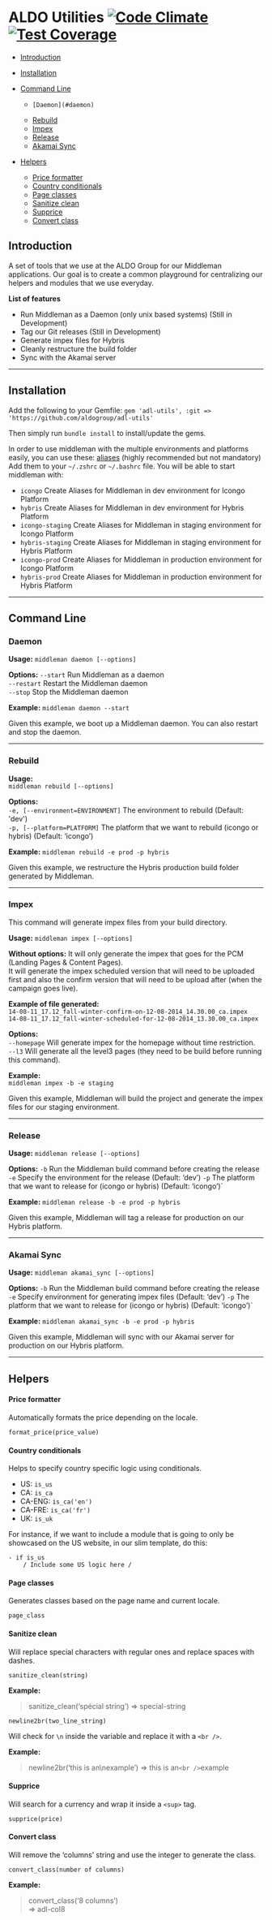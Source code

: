 # ALDO Utilities [![Code Climate](https://codeclimate.com/github/aldogroup/adl-utils/badges/gpa.svg)](https://codeclimate.com/github/aldogroup/adl-utils) [![Test Coverage](https://codeclimate.com/github/aldogroup/adl-utils/badges/coverage.svg)](https://codeclimate.com/github/aldogroup/adl-utils)


- [Introduction](#introduction)
- [Installation](#installation)
- [Command Line](#command-line)
  - 	[Daemon](#daemon)
  -   [Rebuild](#rebuild)
  -   [Impex](#impex)
  -   [Release](#release)
  -   [Akamai Sync](#akamai-sync)

- [Helpers](#helpers)
  -   [Price formatter](#price-formatter)
  -   [Country conditionals](#country-conditionals)
  -   [Page classes](#page-classes)
  -   [Sanitize clean](#sanitize-clean)
  -   [Supprice](#supprice)
  -   [Convert class](#convert-class)

Introduction
------------

A set of tools that we use at the ALDO Group for our Middleman applications.
 Our goal is to create a common playground for centralizing our helpers and modules that we use everyday.

**List of features**

-   Run Middleman as a Daemon (only unix based systems) (Still in Development)
-   Tag our Git releases (Still in Development)
-   Generate impex files for Hybris
-   Cleanly restructure the build folder
-   Sync with the Akamai server

* * * * *

Installation
------------

Add the following to your Gemfile:
 `gem 'adl-utils', :git => 'https://github.com/aldogroup/adl-utils'`

Then simply run `bundle install` to install/update the gems.

In order to use middleman with the multiple environments and platforms easily, you can use these:
 [aliases](https://gist.github.com/blabassi/8b0cd7e46794ca306e2f) (highly recommended but not mandatory)
 Add them to your `~/.zshrc` or `~/.bashrc` file. You will be able to start middleman with:
 - `icongo` Create Aliases for Middleman in dev environment for Icongo Platform
 - `hybris` Create Aliases for Middleman in dev environment for Hybris Platform
 - `icongo-staging` Create Aliases for Middleman in staging environment for Icongo Platform
 - `hybris-staging` Create Aliases for Middleman in staging environment for Hybris Platform
 - `icongo-prod` Create Aliases for Middleman in production environment for Icongo Platform
 - `hybris-prod` Create Aliases for Middleman in production environment for Hybris Platform

* * * * *

Command Line
------------

### Daemon

**Usage:**
 `middleman daemon [--options]`

**Options:**
 `--start` Run Middleman as a daemon  
 `--restart` Restart the Middleman daemon  
 `--stop` Stop the Middleman daemon

**Example:**
 `middleman daemon --start`  

Given this example, we boot up a Middleman daemon. You can also restart and stop the daemon.

* * * * *

### Rebuild

**Usage:**  
 `middleman rebuild [--options]`

**Options:**  
 `-e, [--environment=ENVIRONMENT]` The environment to rebuild (Default: 'dev')  
 `-p, [--platform=PLATFORM]` The platform that we want to rebuild (icongo or hybris) (Default: ‘icongo’)

**Example:**
 `middleman rebuild -e prod -p hybris`

Given this example, we restructure the Hybris production build folder generated by Middleman.

* * * * *

### Impex

This command will generate impex files from your build directory.

**Usage:**
 `middleman impex [--options]`

**Without options:**
 It will only generate the impex that goes for the PCM (Landing Pages & Content Pages).  
 It will generate the impex scheduled version that will need to be uploaded first and also the confirm version that will need to be upload after (when the campaign goes live).

**Example of file generated:**  
 `14-08-11_17.12_fall-winter-confirm-on-12-08-2014_14.30.00_ca.impex`  
 `14-08-11_17.12_fall-winter-scheduled-for-12-08-2014_13.30.00_ca.impex`

**Options:**  
 `--homepage` Will generate impex for the homepage without time restriction.  
 `--l3` Will generate all the level3 pages (they need to be build before running this command).

**Example:**  
 `middleman impex -b -e staging`  

Given this example, Middleman will build the project and generate the impex files for our staging environment.

* * * * *

### Release

**Usage:**
 `middleman release [--options]`

**Options:**
 `-b` Run the Middleman build command before creating the release
 `-e` Specify the environment for the release (Default: ‘dev’)
 `-p` The platform that we want to release for (icongo or hybris) (Default: ‘icongo’)\`

**Example:**
 `middleman release -b -e prod -p hybris`

Given this example, Middleman will tag a release for production on our Hybris platform.

* * * * *

### Akamai Sync

**Usage:**
 `middleman akamai_sync [--options]`

**Options:**
 `-b` Run the Middleman build command before creating the release
 `-e` Specify environment for generating impex files (Default: ‘dev’)
 `-p` The platform that we want to release for (icongo or hybris) (Default: ‘icongo’)\`

**Example:**
 `middleman akamai_sync -b -e prod -p hybris`

Given this example, Middleman will sync with our Akamai server for production on our Hybris platform.

* * * * *

Helpers
-------

#### Price formatter

Automatically formats the price depending on the locale.

`format_price(price_value)`

#### Country conditionals

Helps to specify country specific logic using conditionals.

-   US: `is_us`
-   CA: `is_ca`
-   CA-ENG: `is_ca('en')`
-   CA-FRE: `is_ca('fr')`
-   UK: `is_uk`

For instance, if we want to include a module that is going to only be showcased on the US website, in our slim template, do this:

``` {.prettyprint}
- if is_us
    / Include some US logic here /
```

#### Page classes

Generates classes based on the page name and current locale.

`page_class`

#### Sanitize clean

Will replace special characters with regular ones and replace spaces with dashes.

`sanitize_clean(string)`

**Example:**

> sanitize\_clean(‘spécial string’)
>  =\> special-string

`newline2br(two_line_string)`

Will check for `\n` inside the variable and replace it with a `<br />`.

**Example:**

> newline2br(‘this is an\\nexample’)
>  =\> this is an`<br />`example

#### Supprice

Will search for a currency and wrap it inside a `<sup>` tag.

`supprice(price)`

#### Convert class

Will remove the ‘columns’ string and use the integer to generate the class.

`convert_class(number of columns)`

**Example:**

> convert\_class(‘8 columns’)  
>  =\> adl-col8
